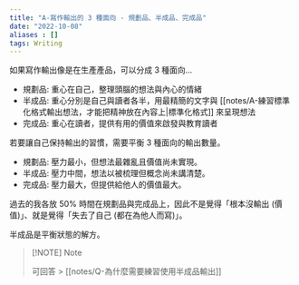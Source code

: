 ```yaml
---
title: "A-寫作輸出的 3 種面向 - 規劃品、半成品、完成品"
date: "2022-10-08"
aliases : []
tags: Writing 
---
```


如果寫作輸出像是在生產產品，可以分成 3 種面向...

- 規劃品: 重心在自己，整理頭腦的想法與內心的情緒
- 半成品: 重心分別是自己與讀者各半，用最精簡的文字與 [[notes/A-練習標準化格式輸出想法，才能把精神放在內容上|標準化格式]] 來呈現想法 
- 完成品: 重心在讀者，提供有用的價值來啟發與教育讀者

若要讓自己保持輸出的習慣，需要平衡 3 種面向的輸出數量。

- 規劃品: 壓力最小，但想法最雜亂且價值尚未實現。
- 半成品: 壓力中間，想法以被梳理但概念尚未講清楚。
- 完成品: 壓力最大，但提供給他人的價值最大。

過去的我各放 50% 時間在規劃品與完成品上，因此不是覺得「根本沒輸出 (價值)」、就是覺得「失去了自己 (都在為他人而寫)」。

半成品是平衡狀態的解方。

> [!NOTE] Note
> 
> 可回答 >  [[notes/Q-為什麼需要練習使用半成品輸出]]



